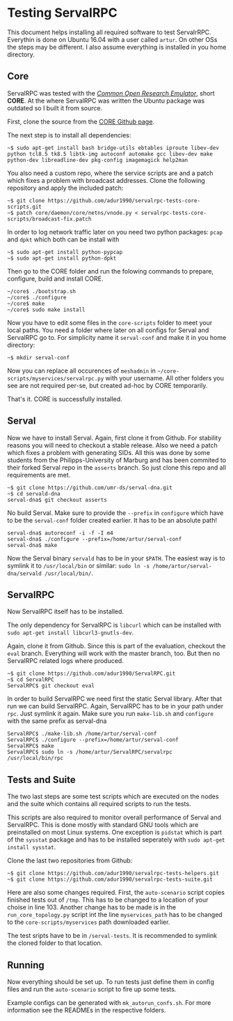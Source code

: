 # Testing ServalRPC
This document helps installing all required software to test ServalrRPC. Everythin is done on Ubuntu 16.04 with a user called `artur`. On other OSs the steps may be different. I also assume everything is installed in you home directory.

## Core
ServalRPC was tested with the [*Common Open Research Emulator*](http://www.nrl.navy.mil/itd/ncs/products/core), short **CORE**.
At the where ServalRPC was written the Ubuntu package was outdated so I built it from source.

First, clone the source from the [CORE Github page](https://github.com/coreemu/core).

The next step is to install all dependencies:

```
~$ sudo apt-get install bash bridge-utils ebtables iproute libev-dev python tcl8.5 tk8.5 libtk-img autoconf automake gcc libev-dev make python-dev libreadline-dev pkg-config imagemagick help2man
```

You also need a custom repo, where the service scripts are and a patch which fixes a problem with broadcast addresses. Clone the following repository and apply the included patch:

```
~$ git clone https://github.com/adur1990/servalrpc-tests-core-scripts.git
~$ patch core/daemon/core/netns/vnode.py < servalrpc-tests-core-scripts/broadcast-fix.patch
```

In order to log network traffic later on you need two python packages: `pcap` and `dpkt` which both can be install with

```
~$ sudo apt-get install python-pypcap
~$ sudo apt-get install python-dpkt
```

Then go to the CORE folder and run the folowing commands to prepare, configure, build and install CORE.

```
~/core$ ./bootstrap.sh
~/core$ ./configure
~/core$ make
~/core$ sudo make install
```

Now you have to edit some files in the `core-scripts` folder to meet your local paths. You need a folder where later on all configs for Serval and ServalRPC go to. For simplicity name it `serval-conf` and make it in you home directory:

```
~$ mkdir serval-conf
```

Now you can replace all occurences of `meshadmin` in `~/core-scripts/myservices/servalrpc.py` with your username. All other folders you see are not required per-se, but created ad-hoc by CORE temporarily.

That's it. CORE is successfully installed.

## Serval
Now we have to install Serval. Again, first clone it from Github. For stability reasons you will need to checkout a stable release. Also we need a patch which fixes a problem with generating SIDs. All this was done by some students from the Philipps-University of Marburg and has been commited to their forked Serval repo in the `asserts` branch. So just clone this repo and all requirements are met.

```
~$ git clone https://github.com/umr-ds/serval-dna.git
~$ cd servald-dna
serval-dna$ git checkout asserts
```

No build Serval. Make sure to provide the `--prefix` in `configure` which have to be the `serval-conf` folder created earlier. It has to be an absolute path!

```
serval-dna$ autoreconf -i -f -I m4
serval-dna$ ./configure --prefix=/home/artur/serval-conf
serval-dna$ make
```

Now the Serval binary `servald` has to be in your `$PATH`. The easiest way is to symlink it to `/usr/local/bin` or similar: `sudo ln -s /home/artur/serval-dna/servald /usr/local/bin/`.

## ServalRPC
Now ServalRPC itself has to be installed.

The only dependency for ServalRPC is `libcurl` which can be installed with `sudo apt-get install libcurl3-gnutls-dev`.

Again, clone it from Github. Since this is part of the evaluation, checkout the `eval` branch. Everything will work with the master branch, too. But then no ServalRPC related logs where produced.

```
~$ git clone https://github.com/adur1990/ServalRPC.git
~$ cd ServalRPC
ServalRPC$ git checkout eval
```

In order to build ServalRPC we need first the static Serval library. After that run we can build ServalRPC. Again, ServalRPC has to be in your path under `rpc`. Just symlink it again. Make sure you run `make-lib.sh` and `configure` with the same prefix as serval-dna

```
ServalRPC$ ./make-lib.sh /home/artur/serval-conf
ServalRPC$ ./configure --prefix=/home/artur/serval-conf
ServalRPC$ make
ServalRPC$ sudo ln -s /home/artur/ServalRPC/servalrpc /usr/local/bin/rpc
```

## Tests and Suite
The two last steps are some test scripts which are executed on the nodes and the suite which contains all required scripts to run the tests.

This scripts are also required to monitor overall performance of Serval and ServalRPC. This is done mostly with standard GNU tools which are preinstalled on most Linux systems. One exception is `pidstat` which is part of the `sysstat` package and has to be installed seperately with `sudo apt-get install sysstat`.

Clone the last two repositories from Github:

```
~$ git clone https://github.com/adur1990/servalrpc-tests-helpers.git
~$ git clone https://github.com/adur1990/servalrpc-tests-suite.git
```

Here are also some changes required. First, the `auto-scenario` script copies finished tests out of `/tmp`. This has to be changed to a location of your choise in line 103.
Another change has to be made is in the `run_core_topology.py` script int the line `myservices_path` has to be changed to the `core-scripts/myservices` path downloaded earlier.

The test sripts have to be in `/serval-tests`. It is recommended to symlink the cloned folder to that location.

## Running
Now everything should be set up. To run tests just define them in config files and run the `auto-scenario` script to fire up some tests.

Example configs can be generated with `mk_autorun_confs.sh`. For more information see the READMEs in the respective folders.
